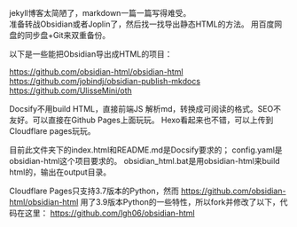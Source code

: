 

jekyll博客太简陋了，markdown一篇一篇写得难受。  
准备转战Obsidian或者Joplin了，然后找一找导出静态HTML的方法。
用百度网盘的同步盘+Git来双重备份。

以下是一些能把Obsidian导出成HTML的项目：  

https://github.com/obsidian-html/obsidian-html  
https://github.com/jobindj/obsidian-publish-mkdocs  
https://github.com/UlisseMini/oth


Docsify不用build HTML，直接前端JS 解析md，转换成可阅读的格式。SEO不友好。可以直接在Github Pages上面玩玩。
Hexo看起来也不错，可以上传到Cloudflare pages玩玩。

目前此文件夹下的index.html和README.md是Docsify要求的；
config.yaml是obsidian-html这个项目要求的。
obsidian_html.bat是用obsidian-html来build html的，输出在output目录。


Cloudflare Pages只支持3.7版本的Python，然而 https://github.com/obsidian-html/obsidian-html  用了3.9版本Python的一些特性，所以fork并修改了以下，代码在这里：
https://github.com/lgh06/obsidian-html